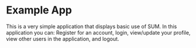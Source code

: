 # Example App

This is a very simple application that displays basic use of SUM.
In this application you can: Register for an account, login, view/update your profile, view other users in the application, and logout.